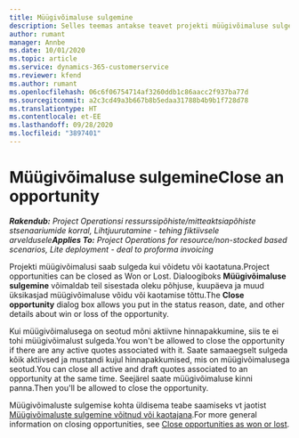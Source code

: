 ```yaml
---
title: Müügivõimaluse sulgemine
description: Selles teemas antakse teavet projekti müügivõimaluse sulgemise kohta.
author: rumant
manager: Annbe
ms.date: 10/01/2020
ms.topic: article
ms.service: dynamics-365-customerservice
ms.reviewer: kfend
ms.author: rumant
ms.openlocfilehash: 06c6f06754714af3260ddb1c86aacc2f937ba77d
ms.sourcegitcommit: a2c3cd49a3b667b8b5edaa31788b4b9b1f728d78
ms.translationtype: HT
ms.contentlocale: et-EE
ms.lasthandoff: 09/28/2020
ms.locfileid: "3897401"
---
```

# <a name="close-an-opportunity"></a><span data-ttu-id="53a83-103">Müügivõimaluse sulgemine</span><span class="sxs-lookup"><span data-stu-id="53a83-103">Close an opportunity</span></span>

<span data-ttu-id="53a83-104">_**Rakendub:** Project Operationsi ressurssipõhiste/mitteaktsiapõhiste stsenaariumide korral,  Lihtjuurutamine - tehing fiktiivsele arveldusele_</span><span class="sxs-lookup"><span data-stu-id="53a83-104">_**Applies To:** Project Operations for resource/non-stocked based scenarios, Lite deployment - deal to proforma invoicing_</span></span>

<span data-ttu-id="53a83-105">Projekti müügivõimalusi saab sulgeda kui võidetu või kaotatuna.</span><span class="sxs-lookup"><span data-stu-id="53a83-105">Project opportunities can be closed as Won or Lost.</span></span> <span data-ttu-id="53a83-106">Dialoogiboks **Müügivõimaluse sulgemine** võimaldab teil sisestada oleku põhjuse, kuupäeva ja muud üksikasjad müügivõimaluse võidu või kaotamise tõttu.</span><span class="sxs-lookup"><span data-stu-id="53a83-106">The **Close opportunity** dialog box allows you put in the status reason, date, and other details about win or loss of the opportunity.</span></span>

<span data-ttu-id="53a83-107">Kui müügivõimalusega on seotud mõni aktiivne hinnapakkumine, siis te ei tohi müügivõimalust sulgeda.</span><span class="sxs-lookup"><span data-stu-id="53a83-107">You won't be allowed to close the opportunity if there are any active quotes associated with it.</span></span> <span data-ttu-id="53a83-108">Saate samaaegselt sulgeda kõik aktiivsed ja mustandi kujul hinnapakkumised, mis on müügivõimalusega seotud.</span><span class="sxs-lookup"><span data-stu-id="53a83-108">You can close all active and draft quotes associated to an opportunity at the same time.</span></span> <span data-ttu-id="53a83-109">Seejärel saate müügivõimaluse kinni panna.</span><span class="sxs-lookup"><span data-stu-id="53a83-109">Then you'll be allowed to close the opportunity.</span></span>

<span data-ttu-id="53a83-110">Müügivõimaluste sulgemise kohta üldisema teabe saamiseks vt jaotist [Müügivõimaluste sulgemine võitnud või kaotajana](https://docs.microsoft.com/dynamics365/sales-enterprise/close-opportunity-won-lost-sales).</span><span class="sxs-lookup"><span data-stu-id="53a83-110">For more general information on closing opportunities, see [Close opportunities as won or lost](https://docs.microsoft.com/dynamics365/sales-enterprise/close-opportunity-won-lost-sales).</span></span>
